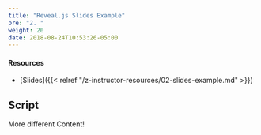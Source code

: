```yaml
---
title: "Reveal.js Slides Example"
pre: "2. "
weight: 20
date: 2018-08-24T10:53:26-05:00
---
```


#### Resources

* [Slides]({{< relref "/z-instructor-resources/02-slides-example.md" >}})

## Script

More different Content!
